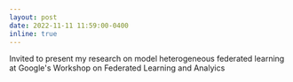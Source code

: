 ```yaml
---
layout: post
date: 2022-11-11 11:59:00-0400
inline: true
---
```


Invited to present my research on model heterogeneous federated learning at Google's Workshop on Federated Learning and Analyics
